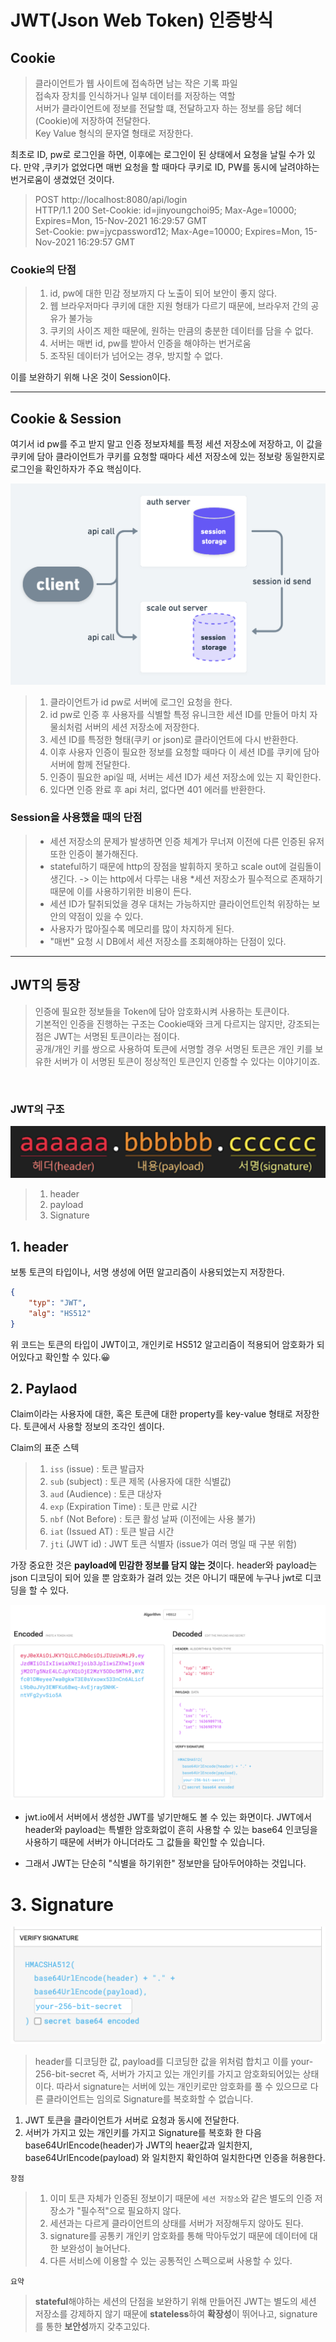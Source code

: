 # JWT(Json Web Token) 인증방식

## Cookie
> 클라이언트가 웹 사이트에 접속하면 남는 작은 기록 파일   
> 접속자 장치를 인식하거나 일부 데이터를 저장하는 역할   
> 서버가 클라이언트에 정보를 전달할 떄, 전달하고자 하는 정보를 응답 헤더(Cookie)에 저장하여 전달한다.   
> Key Value 형식의 문자열 형태로 저장한다.   
    
 최초로 ID, pw로 로그인을 하면, 이후에는 로그인이 된 상태에서 요청을 날릴 수가 있다. 만약 ,쿠키가 없었다면 매번 요청을 할 때마다 쿠키로 ID, PW를 동시에 날려야하는 번거로움이 생겼었던 것이다.

>POST http://localhost:8080/api/login   
> HTTP/1.1 200 
Set-Cookie: id=jinyoungchoi95; Max-Age=10000; Expires=Mon, 15-Nov-2021 16:29:57 GMT   
> Set-Cookie: pw=jycpassword12; Max-Age=10000; Expires=Mon, 15-Nov-2021 16:29:57 GMT   

### Cookie의 단점
> 1. id, pw에 대한 민감 정보까지 다 노출이 되어 보안이 좋지 않다.
> 2. 웹 브라우저마다 쿠키에 대한 지원 형태가 다르기 때문에, 브라우저 간의 공유가 불가능
> 3. 쿠키의 사이즈 제한 때문에, 원하는 만큼의 충분한 데이터를 담을 수 없다.
> 4. 서버는 매번 id, pw를 받아서 인증을 해야하는 번거로움
> 5. 조작된 데이터가 넘어오는 경우, 방지할 수 없다.   
   

이를 보완하기 위해 나온 것이 Session이다.
***

## Cookie & Session
여기서 id pw를 주고 받지 말고 인증 정보자체를 특정 세션 저장소에 저장하고, 이 값을 쿠키에 담아 클라이언트가 쿠키를 요청할 때마다 세션 저장소에 있는 정보랑 동일한지로 로그인을 확인하자가 주요 핵심이다.

![Cookie$Session](./images/image.png)


> 1. 클라이언트가 id pw로 서버에 로그인 요청을 한다.
> 2. id pw로 인증 후 사용자를 식별할 특정 유니크한 세션 ID를 만들어 마치 자물쇠처럼 서버의 세션 저장소에 저장한다.
> 3. 세션 ID를 특정한 형태(쿠키 or json)로 클라이언트에 다시 반환한다.
> 4. 이후 사용자 인증이 필요한 정보를 요청할 때마다 이 세션 ID를 쿠키에 담아 서버에 함께 전달한다.
> 5. 인증이 필요한 api일 때, 서버는 세션 ID가 세션 저장소에 있는 지 확인한다.
>6. 있다면 인증 완료 후 api 처리, 없다면 401 에러를 반환한다.

### Session을 사용했을 때의 단점
> * 세션 저장소의 문제가 발생하면 인증 체계가 무너져 이전에 다른 인증된 유저 또한 인증이 불가해진다.
> * stateful하기 때문에 http의 장점을 발휘하지 못하고 scale out에 걸림돌이 생긴다. -> 이는 http에서 다루는 내용
> *세션 저장소가 필수적으로 존재하기 때문에 이를 사용하기위한 비용이 든다.
> * 세션 ID가 탈취되었을 경우 대처는 가능하지만 클라이언트인척 위장하는 보안의 약점이 있을 수 있다.
> * 사용자가 많아질수록 메모리를 많이 차지하게 된다.
> * "매번" 요청 시 DB에서 세션 저장소를 조회해야하는 단점이 있다.

***
## JWT의 등장
> 인증에 필요한 정보들을 Token에 담아 암호화시켜 사용하는 토큰이다.   
> 기본적인 인증을 진행하는 구조는 Cookie때와 크게 다르지는 않지만, 강조되는 점은 JWT는 서명된 토큰이라는 점이다. <br/>공개/개인 키를 쌍으로 사용하여 토큰에 서명할 경우 서명된 토큰은 개인 키를 보유한 서버가 이 서명된 토큰이 정상적인 토큰인지 인증할 수 있다는 이야기이죠.

<br/>

### JWT의 구조
![JWT의 구조](./images/image-2.png)
> 1. header
> 2. payload
> 3. Signature


## 1. header
보통 토큰의 타입이나, 서명 생성에 어떤 알고리즘이 사용되었는지 저장한다.

```json
{
    "typ": "JWT",
    "alg": "HS512"
}
   ```

위 코드는 토큰의 타입이 JWT이고, 개인키로 HS512 알고리즘이 적용되어 암호화가 되어있다고 확인할 수 있다.😀

## 2. Paylaod
Claim이라는 사용자에 대한, 혹은 토큰에 대한 property를 key-value 형태로 저장한다. 토큰에서 사용할 정보의 조각인 셈이다. 

Claim의 표준 스텍
> 1. `iss` (issue) : 토큰 발급자
> 2. `sub` (subject) : 토큰 제목 (사용자에 대한 식별값)
> 3. `aud` (Audience) : 토큰 대상자
> 4. `exp` (Expiration Time) : 토큰 만료 시간
> 5. `nbf` (Not Before) : 토큰 활성 날짜 (이전에는 사용 불가)
> 6. `iat` (Issued AT) : 토큰 발급 시간
> 7. `jti` (JWT id) : JWT 토큰 식별자 (issue가 여러 명일 때 구분 위함)

가장 중요한 것은 **payload에 민감한 정보를 담지 않는 것**이다. header와 payload는 json 디코딩이 되어 있을 뿐 암호화가 걸려 있는 것은 아니기 때문에 누구나 jwt로 디코딩을 할 수 있다.

![Decoing 사진](/mobile_programming/images/decoing_jwt.png)

* jwt.io에서 서버에서 생성한 JWT를 넣기만해도 볼 수 있는 화면이다. JWT에서 header와 payload는 특별한 암호화없이 흔히 사용할 수 있는 base64 인코딩을 사용하기 때문에 서버가 아니더라도 그 값들을 확인할 수 있습니다.

* 그래서 JWT는 단순히 "식별을 하기위한" 정보만을 담아두어야하는 것입니다.

# 3. Signature
![Signature](/mobile_programming/images/Signature.png)

  
>header를 디코딩한 값, payload를 디코딩한 값을 위처럼 합치고 이를 your-256-bit-secret 즉, 서버가 가지고 있는 개인키를 가지고 암호화되어있는 상태이다.
>따라서 signature는 서버에 있는 개인키로만 암호화를 풀 수 있으므로 다른 클라이언트는 임의로 Signature를 복호화할 수 없습니다.

1. JWT 토큰을 클라이언트가 서버로 요청과 동시에 전달한다.
2. 서버가 가지고 있는 개인키를 가지고 Signature를 복호화 한 다음 base64UrlEncode(header)가 JWT의 heaer값과 일치한지, base64UrlEncode(payload) 와 일치한지 확인하여 일치한다면 인증을 허용한다.
   
`장점`
  > 1. 이미 토큰 자체가 인증된 정보이기 때문에 `세션 저장소`와 같은 별도의 인증 저장소가 "필수적"으로 필요하지 않다.
  > 2. 세션과는 다르게 클라이언트의 상태를 서버가 저장해두지 않아도 된다.
  > 3. signature를 공통키 개인키 암호화를 통해 막아두었기 때문에 데이터에 대한 보완성이 늘어난다.
  > 4. 다른 서비스에 이용할 수 있는 공통적인 스펙으로써 사용할 수 있다.

`요약`
> **stateful**해야하는 세션의 단점을 보완하기 위해 만들어진 JWT는 별도의 세션 저장소를 강제하지 않기 때문에 **stateless**하여 **확장성**이 뛰어나고, signature를 통한 **보안성**까지 갖추고있다.

